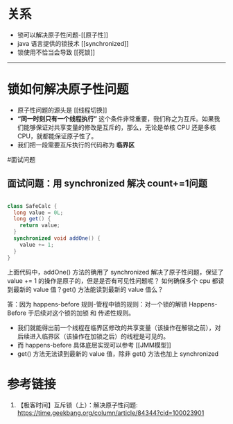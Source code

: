 # 关系
* 锁可以解决原子性问题-[[原子性]]
* java 语言提供的锁技术 [[synchronized]]
* 锁使用不恰当会导致 [[死锁]]

---

# 锁如何解决原子性问题

- 原子性问题的源头是 [[线程切换]]
- **“同一时刻只有一个线程执行”** 这个条件非常重要，我们称之为互斥。如果我们能够保证对共享变量的修改是互斥的，那么，无论是单核 CPU 还是多核 CPU，就都能保证原子性了。
- 我们把一段需要互斥执行的代码称为 **临界区**


#面试问题

## 面试问题：用 synchronized 解决 count+=1问题
```java

class SafeCalc {
  long value = 0L;
  long get() {
    return value;
  }
  synchronized void addOne() {
    value += 1;
  }
}
```

上面代码中，addOne() 方法的确用了 synchronized 解决了原子性问题，保证了 value += 1 的操作是原子的，但是是否有可见性问题呢？ 如何确保多个 cpu 都读到最新的 value 值？get() 方法能读到最新的 value 值么？

答：因为 happens-before 规则-管程中锁的规则：对一个锁的解锁 Happens-Before 于后续对这个锁的加锁 和 传递性规则。
* 我们就能得出前一个线程在临界区修改的共享变量（该操作在解锁之前），对后续进入临界区（该操作在加锁之后）的线程是可见的。
* 而 happens-before 具体底层实现可以参考 [[JMM模型]]
* get() 方法无法读到最新的 value 值，除非 get() 方法也加上 synchronized




# 参考链接
1. 【极客时间】互斥锁（上）：解决原子性问题: https://time.geekbang.org/column/article/84344?cid=100023901

